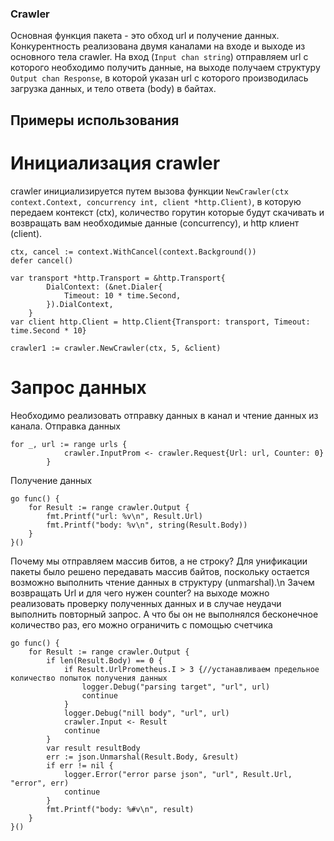 ### Crawler
Основная функция пакета - это обход url и получение данных. Конкурентность реализована двумя каналами на входе и выходе из основного тела crawler. На вход (```Input chan string```) отправляем url с которого необходимо получить данные, на выходе получаем структуру ```Output chan Response```, в которой указан url с которого производилась загрузка данных, и тело ответа (body) в байтах. 
## Примеры использования

# Инициализация crawler
crawler инициализируется путем вызова функции ```NewCrawler(ctx context.Context, concurrency int, client *http.Client)```, в которую передаем контекст (ctx), количество горутин которые будут скачивать и возвращать вам необходимые данные (concurrency), и http клиент (client). 
```
ctx, cancel := context.WithCancel(context.Background())
defer cancel()

var transport *http.Transport = &http.Transport{
		DialContext: (&net.Dialer{
			Timeout: 10 * time.Second,
		}).DialContext,
	}
var client http.Client = http.Client{Transport: transport, Timeout: time.Second * 10}

crawler1 := crawler.NewCrawler(ctx, 5, &client)
```
# Запрос данных
Необходимо реализовать отправку данных в канал и чтение данных из канала.
Отправка данных 
```
for _, url := range urls {
			crawler.InputProm <- crawler.Request{Url: url, Counter: 0}
		}
```
Получение данных
```
go func() {
	for Result := range crawler.Output {
		fmt.Printf("url: %v\n", Result.Url)
        fmt.Printf("body: %v\n", string(Result.Body))
    }
}()
```
Почему мы отправляем массив битов, а не строку? Для унификации пакеты было решено передавать массив байтов, поскольку остается возможно выполнить чтение данных в структуру (unmarshal).\n
Зачем возвращать Url и для чего нужен counter? на выходе можно реализовать проверку полученных данных и в случае неудачи выполнить повторный запрос. А что бы он не выполнялся бесконечное количество раз, его можно ограничить с помощью счетчика
```
go func() {
    for Result := range crawler.Output {
        if len(Result.Body) == 0 {
            if Result.UrlPrometheus.I > 3 {//устанавливаем предельное количество попыток получения данных
                logger.Debug("parsing target", "url", url)
                continue
            }
            logger.Debug("nill body", "url", url)
            crawler.Input <- Result
            continue
        }
        var result resultBody
        err := json.Unmarshal(Result.Body, &result)
        if err != nil {
            logger.Error("error parse json", "url", Result.Url, "error", err)
            continue
        }
        fmt.Printf("body: %#v\n", result)
    }
}()
```